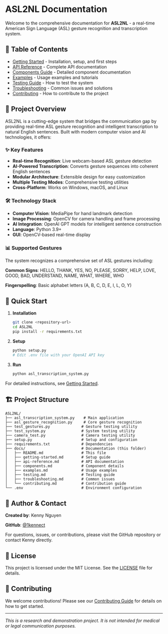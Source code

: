 # ASL2NL Documentation

Welcome to the comprehensive documentation for **ASL2NL** - a real-time American Sign Language (ASL) gesture recognition and transcription system.

## 📖 Table of Contents

- [Getting Started](./getting-started.md) - Installation, setup, and first steps
- [API Reference](./api-reference.md) - Complete API documentation
- [Components Guide](./components.md) - Detailed component documentation
- [Examples](./examples.md) - Usage examples and tutorials
- [Testing Guide](./testing.md) - How to test the system
- [Troubleshooting](./troubleshooting.md) - Common issues and solutions
- [Contributing](./contributing.md) - How to contribute to the project

## 🎯 Project Overview

ASL2NL is a cutting-edge system that bridges the communication gap by providing real-time ASL gesture recognition and intelligent transcription to natural English sentences. Built with modern computer vision and AI technologies, it offers:

### ✨ Key Features

- **Real-time Recognition**: Live webcam-based ASL gesture detection
- **AI-Powered Transcription**: Converts gesture sequences into coherent English sentences
- **Modular Architecture**: Extensible design for easy customization
- **Multiple Testing Modes**: Comprehensive testing utilities
- **Cross-Platform**: Works on Windows, macOS, and Linux

### 🛠 Technology Stack

- **Computer Vision**: MediaPipe for hand landmark detection
- **Image Processing**: OpenCV for camera handling and frame processing  
- **AI Integration**: OpenAI GPT models for intelligent sentence construction
- **Language**: Python 3.9+
- **GUI**: OpenCV-based real-time display

### 📊 Supported Gestures

The system recognizes a comprehensive set of ASL gestures including:

**Common Signs**: HELLO, THANK, YES, NO, PLEASE, SORRY, HELP, LOVE, GOOD, BAD, UNDERSTAND, NAME, WHAT, WHERE, WHO

**Fingerspelling**: Basic alphabet letters (A, B, C, D, E, I, L, O, Y)

## 🚀 Quick Start

1. **Installation**
   ```bash
   git clone <repository-url>
   cd ASL2NL
   pip install -r requirements.txt
   ```

2. **Setup**
   ```bash
   python setup.py
   # Edit .env file with your OpenAI API key
   ```

3. **Run**
   ```bash
   python asl_transcription_system.py
   ```

For detailed instructions, see [Getting Started](./getting-started.md).

## 🏗 Project Structure

```
ASL2NL/
├── asl_transcription_system.py    # Main application
├── asl_gesture_recognition.py     # Core gesture recognition
├── test_gestures.py              # Gesture testing utility
├── test_system.py                # System testing utility  
├── camera_test.py                # Camera testing utility
├── setup.py                      # Setup and configuration
├── requirements.txt              # Dependencies
├── docs/                         # Documentation (this folder)
│   ├── README.md                 # This file
│   ├── getting-started.md        # Setup guide
│   ├── api-reference.md          # API documentation
│   ├── components.md             # Component details
│   ├── examples.md               # Usage examples
│   ├── testing.md                # Testing guide
│   ├── troubleshooting.md        # Common issues
│   └── contributing.md           # Contribution guide
└── .env                          # Environment configuration
```

## 📝 Author & Contact

**Created by**: Kenny Nguyen

**GitHub**: [@1kennect](https://github.com/1kennect)

For questions, issues, or contributions, please visit the GitHub repository or contact Kenny directly.

## 📄 License

This project is licensed under the MIT License. See the [LICENSE](../LICENSE) file for details.

## 🤝 Contributing

We welcome contributions! Please see our [Contributing Guide](./contributing.md) for details on how to get started.

---

*This is a research and demonstration project. It is not intended for medical or legal communication purposes.*